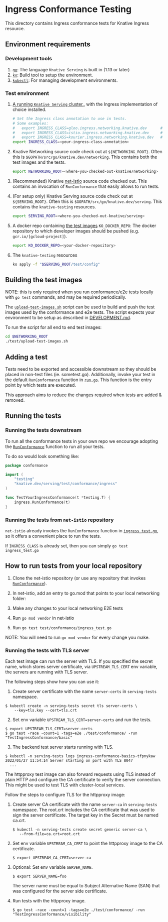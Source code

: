 # Ingress Conformance Testing

This directory contains Ingress conformance tests for Knative Ingress resource.

## Environment requirements

### Development tools

1. [`go`](https://golang.org/doc/install): The language `Knative Serving` is
   built in (1.13 or later)
1. [`ko`](https://github.com/google/ko): Build tool to setup the environment.
1. [`kubectl`](https://kubernetes.io/docs/tasks/tools/install-kubectl/): For
   managing development environments.

### Test environment

1. [A running `Knative Serving` cluster.](https://github.com/knative/serving/blob/main/DEVELOPMENT.md#prerequisites),
   with the Ingress implementation of choice installed.
   ```bash
   # Set the Ingress class annotation to use in tests.
   # Some examples:
   #   export INGRESS_CLASS=gloo.ingress.networking.knative.dev      # Gloo Ingress
   #   export INGRESS_CLASS=istio.ingress.networking.knative.dev     # Istio Ingress
   #   export INGRESS_CLASS=kourier.ingress.networking.knative.dev   # Kourier Ingress
   export INGRESS_CLASS=<your-ingress-class-annotation>
   ```
1. Knative Networking source code check out at `${NETWORKING_ROOT}`. Often this
   is `$GOPATH/src/go/knative.dev/networking`. This contains both the test
   images and the tests.
   ```bash
   export NETWORKING_ROOT=<where-you-checked-out-knative/networking>
   ```
1. (Recommended) Knative
   [net-istio](https://github.com/knative-sandbox/net-istio) source code checked
   out. This contains an invocation of `RunConformance` that easily allows to
   run tests.
1. (For setup only) Knative Serving source code check out at `${SERVING_ROOT}`.
   Often this is `$GOPATH/src/go/knative.dev/serving`. This contains the
   `knative-testing` resources.
   ```bash
   export SERVING_ROOT=<where-you-checked-out-knative/serving>
   ```
1. A docker repo containing [the test images](#test-images) `KO_DOCKER_REPO`:
   The docker repository to which developer images should be pushed (e.g.
   `gcr.io/[gcloud-project]`).

   ```bash
   export KO_DOCKER_REPO=<your-docker-repository>
   ```

1. The `knative-testing` resources

   ```bash
   ko apply -f "$SERVING_ROOT/test/config"
   ```

## Building the test images

NOTE: this is only required when you run conformance/e2e tests locally with
`go test` commands, and may be required periodically.

The [`upload-test-images.sh`](../../upload-test-images.sh) script can be used to
build and push the test images used by the conformance and e2e tests. The script
expects your environment to be setup as described in
[DEVELOPMENT.md](https://github.com/knative/serving/blob/main/DEVELOPMENT.md#install-requirements).

To run the script for all end to end test images:

```bash
cd $NETWORKING_ROOT
./test/upload-test-images.sh
```

## Adding a test

Tests need to be exported and accessible downstream so they should be placed in
non-test files (ie. sometest.go). Additionally, invoke your test in the default
`RunConformance` function in [`run.go`](./run.go). This function is the entry
point by which tests are executed.

This approach aims to reduce the changes required when tests are added &
removed.

## Running the tests

### Running the tests downstream

To run all the conformance tests in your own repo we encourage adopting the
[`RunConformance`](./run.go) function to run all your tests.

To do so would look something like:

```go
package conformance

import (
	"testing"
	"knative.dev/serving/test/conformance/ingress"
)

func TestYourIngressConformance(t *testing.T) {
	ingress.RunConformance(t)
}
```

### Running the tests from `net-istio` repository

`net-istio` already invokes the `RunConformance` function in
[`ingress_test.go`](https://github.com/knative-sandbox/net-istio/blob/main/test/conformance/ingress_test.go),
so it offers a convenient place to run the tests.

If `INGRESS_CLASS` is already set, then you can simply `go test ingress_test.go`

## How to run tests from your local repository

1. Clone the net-istio repository (or use any repository that invokes
   [`RunConformance`](./run.go)).
1. In net-istio, add an entry to go.mod that points to your local networking
   folder:

1. Make any changes to your local networking E2E tests
1. Run `go mod vendor` in net-istio
1. Run `go test test/conformance/ingress_test.go`

NOTE: You will need to run `go mod vendor` for every change you make.

### Running the tests with TLS server

Each test image can run the server with TLS. If you specified the secret name, which stores server certificate, via `UPSTREAM_TLS_CERT`
env variable, the servers are running with TLS server.

The following steps show how you can use it:

1. Create server certificate with the name `server-certs` in `serving-tests` namespace.

  ```shell
  $ kubectl create -n serving-tests secret tls server-certs \
      --key=tls.key --cert=tls.crt
  ```

2. Set env variable `UPSTREAM_TLS_CERT=server-certs` and run the tests.

  ```shell
  $ export UPSTREAM_TLS_CERT=server-certs
  $ go test -race -count=1 -tags=e2e ./test/conformance/ -run "TestIngressConformance/basic"
  ```

3. The backend test server starts running with TLS.

  ```shell
  $ kubectl -n serving-tests logs ingress-conformance-basics-tfpnykaw
  2022/01/27 11:54:14 Server starting on port with TLS 8047
    ...
  ```

The httpproxy test image can also forward requests using TLS instead of plain HTTP
and configure the CA certificate to verify the server connection. This might be used
to test TLS with cluster-local services.

Follow the steps to configure TLS for the httpproxy image:

1. Create server CA certificate with the name `server-ca` in `serving-tests` namespace.
   The root.crt includes the CA certificate that was used to sign the server certificate.
   The target key in the Secret must be named ca.crt.

   ```shell
   $ kubectl -n serving-tests create secret generic server-ca \
      --from-file=ca.crt=root.crt
   ```

2. Set env variable `UPSTREAM_CA_CERT` to point the httpproxy image to the CA certificate.

   ```shell
   $ export UPSTREAM_CA_CERT=server-ca
   ```

3. Optional: Set env variable `SERVER_NAME`.

   ```shell
   $ export SERVER_NAME=foo
   ```

   The server name must be equal to Subject Alternative Name (SAN) that was configured for the server
   side certificate.

4. Run tests with the httpproxy image.

     ```shell
     $ go test -race -count=1 -tags=e2e ./test/conformance/ -run "TestIngressConformance/visibility"
     ```

